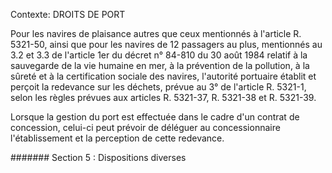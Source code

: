 Contexte: DROITS DE PORT

Pour les navires de plaisance autres que ceux mentionnés à l'article R. 5321-50, ainsi que pour les navires de 12 passagers au plus, mentionnés au 3.2 et 3.3 de l'article 1er du décret n° 84-810 du 30 août 1984 relatif à la sauvegarde de la vie humaine en mer, à la prévention de la pollution, à la sûreté et à la certification sociale des navires, l'autorité portuaire établit et perçoit la redevance sur les déchets, prévue au 3° de l'article R. 5321-1, selon les règles prévues aux articles R. 5321-37, R. 5321-38 et R. 5321-39.

Lorsque la gestion du port est effectuée dans le cadre d'un contrat de concession, celui-ci peut prévoir de déléguer au concessionnaire l'établissement et la perception de cette redevance.

####### Section 5 : Dispositions diverses